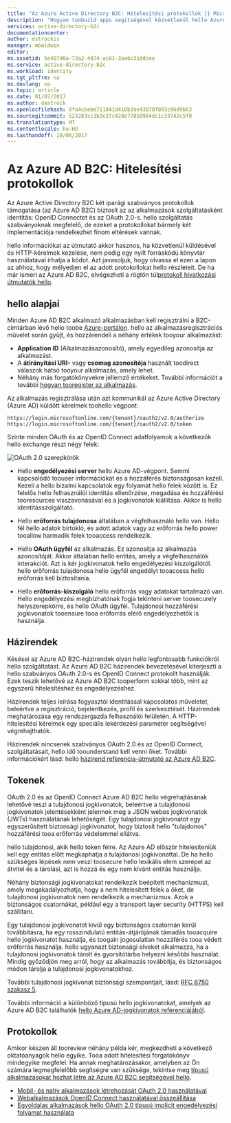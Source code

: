 ```yaml
---
title: "Az Azure Active Directory B2C: Hitelesítési protokollok |} Microsoft Docs"
description: "Hogyan toobuild apps segítségével közvetlenül hello Azure Active Directory B2C által támogatott protokollok"
services: active-directory-b2c
documentationcenter: 
author: dstrockis
manager: mbaldwin
editor: 
ms.assetid: 5e407d0a-73a2-4d74-ac81-3aa6c31ddcee
ms.service: active-directory-b2c
ms.workload: identity
ms.tgt_pltfrm: na
ms.devlang: na
ms.topic: article
ms.date: 01/07/2017
ms.author: dastrock
ms.openlocfilehash: 8fa4cbebe711841d410b3ae43b78f893c06d9b63
ms.sourcegitcommit: 523283cc1b3c37c428e77850964dc1c33742c5f0
ms.translationtype: MT
ms.contentlocale: hu-HU
ms.lasthandoff: 10/06/2017
---
```

# Az Azure AD B2C: Hitelesítési protokollok
Az Azure Active Directory B2C két iparági szabványos protokollok támogatása (az Azure AD B2C) biztosít az az alkalmazások szolgáltatásként identitás: OpenID Connectet és az OAuth 2.0-s. hello szolgáltatás szabványoknak megfelelő, de ezeket a protokollokat bármely két implementációja rendelkezhet finom eltérések vannak. 

hello információkat az útmutató akkor hasznos, ha közvetlenül küldésével és HTTP-kérelmek kezelése, nem pedig egy nyílt forráskódú könyvtár használatával írhatja a kódot. Azt javasoljuk, hogy olvassa el ezen a lapon az ahhoz, hogy mélyedjen el az adott protokollokat hello részleteit. De ha már ismeri az Azure AD B2C, elvégezheti a rögtön túl[protokoll hivatkozási útmutatók hello](#protocols).

<!-- TODO: Need link toolibraries above -->

## hello alapjai
Minden Azure AD B2C alkalmazó alkalmazásban kell regisztrálni a B2C-címtárban lévő hello toobe [Azure-portálon](https://portal.azure.com). hello az alkalmazásregisztrációs művelet során gyűjt, és hozzárendeli a néhány értékek tooyour alkalmazást:

* **Application ID** (Alkalmazásazonosító), amely egyedileg azonosítja az alkalmazást.
* A **átirányítási URI-** vagy **csomag azonosítója** használt toodirect válaszok hátsó tooyour alkalmazás, amely lehet.
* Néhány más forgatókönyvekre jellemző értékeket. További információt a további [hogyan tooregister az alkalmazás](active-directory-b2c-app-registration.md).

Az alkalmazás regisztrálása után azt kommunikál az Azure Active Directory (Azure AD) küldött kérelmek toohello végpont:

```
https://login.microsoftonline.com/{tenant}/oauth2/v2.0/authorize
https://login.microsoftonline.com/{tenant}/oauth2/v2.0/token
```

Szinte minden OAuth és az OpenID Connect adatfolyamok a következők hello exchange részt négy felek:

![OAuth 2.0 szerepkörök](./media/active-directory-b2c-reference-protocols/protocols_roles.png)

* Hello **engedélyezési server** hello Azure AD-végpont. Semmi kapcsolódó toouser információkat és a hozzáférés biztonságosan kezeli. Kezeli a hello bizalmi kapcsolatok egy folyamat hello felek között is. Ez felelős hello felhasználói identitás ellenőrzése, megadása és hozzáférési tooresources visszavonásával és a jogkivonatok kiállítása. Akkor is hello identitásszolgáltató.

* Hello **erőforrás tulajdonosa** általában a végfelhasználó hello van. Hello fél hello adatok birtokló, és adott adatok vagy az erőforrás hello power tooallow harmadik felek tooaccess rendelkezik.

* Hello **OAuth ügyfél** az alkalmazás. Ez azonosítja az alkalmazás azonosítóját. Akkor általában hello entitás, amely a végfelhasználók interakciót. Azt is kér jogkivonatok hello engedélyezési kiszolgálótól. hello erőforrás tulajdonosa hello ügyfél engedélyt tooaccess hello erőforrás kell biztosítania.

* Hello **erőforrás-kiszolgáló** hello erőforrás vagy adatokat tartalmazó van. Hello engedélyezési megbízhatónak fogja tekinteni server toosecurely helyszerepkörre, és hello OAuth ügyfél. Tulajdonosi hozzáférési jogkivonatok tooensure tooa erőforrás elérő engedélyezhetők is használja.

## Házirendek
Késései az Azure AD B2C-házirendek olyan hello legfontosabb funkciókról hello szolgáltatást. Az Azure AD B2C házirendek bevezetésével kiterjeszti a hello szabványos OAuth 2.0-s és OpenID Connect protokollt használják. Ezek teszik lehetővé az Azure AD B2C tooperform sokkal több, mint az egyszerű hitelesítéshez és engedélyezéshez. 

Házirendek teljes leírása fogyasztói identitással kapcsolatos műveletet, beleértve a regisztráció, bejelentkezés, profil és szerkesztését. Házirendek meghatározása egy rendszergazda felhasználói felületén. A HTTP-hitelesítési kérelmek egy speciális lekérdezési paraméter segítségével végrehajthatók. 

Házirendek nincsenek szabványos OAuth 2.0 és az OpenID Connect, szolgáltatásait, hello idő toounderstand kell venni őket. További információkért lásd: hello [házirend referencia-útmutató az Azure AD B2C](active-directory-b2c-reference-policies.md).

## Tokenek
OAuth 2.0 és az OpenID Connect Azure AD B2C hello végrehajtásának lehetővé teszi a tulajdonosi jogkivonatok, beleértve a tulajdonosi jogkivonatok jelentésekként jelennek meg a JSON webes jogkivonatok (JWTs) használatának lehetőségét. Egy tulajdonosi jogkivonatot egy egyszerűsített biztonsági jogkivonatot, hogy biztosít hello "tulajdonos" hozzáférési tooa erőforrás védelemmel ellátva.

hello tulajdonosi, akik hello token félre. Az Azure AD először hitelesíteniük kell egy entitás előtt megkaphatja a tulajdonosi jogkivonattal. De ha hello szükséges lépések nem veszi toosecure hello lexikális elem szerepel az átvitel és a tárolási, azt is hozzá és egy nem kívánt entitás használja.

Néhány biztonsági jogkivonatokat rendelkezik beépített mechanizmust, amely megakadályozhatja, hogy a nem hitelesített felek a őket, de tulajdonosi jogkivonatok nem rendelkezik a mechanizmus. Azok a biztonságos csatornákat, például egy a transport layer security (HTTPS) kell szállítani. 

Egy tulajdonosi jogkivonatot kívül egy biztonságos csatornán kerül továbbításra, ha egy rosszindulatú entitás-átjárójának támadás tooacquire hello jogkivonatot használja, és toogain jogosulatlan hozzáférés tooa védett erőforrás használja. hello ugyanazt biztonsági elveket alkalmazza, ha a tulajdonosi jogkivonatok tárolt és gyorsítótárba helyezni későbbi használat. Mindig győződjön meg arról, hogy az alkalmazás továbbítja, és biztonságos módon tárolja a tulajdonosi jogkivonatokhoz.

További tulajdonosi jogkivonat biztonsági szempontjait, lásd: [RFC 6750 szakasz 5](http://tools.ietf.org/html/rfc6750).

További információ a különböző típusú hello jogkivonatokat, amelyek az Azure AD B2C találhatók [hello Azure AD-jogkivonatok referenciájából](active-directory-b2c-reference-tokens.md).

## Protokollok
Amikor készen áll tooreview néhány példa kér, megkezdheti a következő oktatóanyagok hello egyike. Tooa adott hitelesítési forgatókönyv mindegyike megfelel. Ha annak meghatározásakor, amelyben az Ön számára legmegfelelőbb segítségre van szüksége, tekintse meg [típusú alkalmazásokat hozhat létre az Azure AD B2C segítségével hello](active-directory-b2c-apps.md).

* [Mobil- és natív alkalmazások létrehozását OAuth 2.0 használatával](active-directory-b2c-reference-oauth-code.md)
* [Webalkalmazások OpenID Connect használatával összeállítása](active-directory-b2c-reference-oidc.md)
* [Egyoldalas alkalmazások hello OAuth 2.0 típusú implicit engedélyezési folyamat használata](active-directory-b2c-reference-spa.md)

